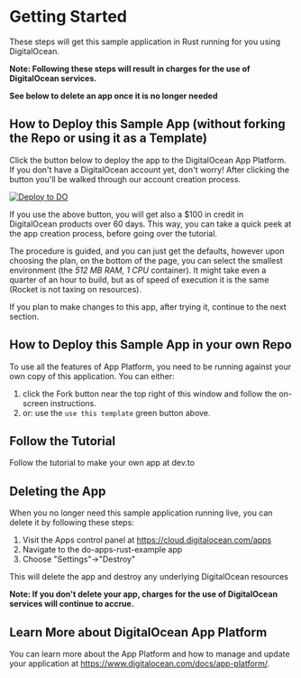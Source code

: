 # Getting Started

These steps will get this sample application in Rust running for you using DigitalOcean.

**Note: Following these steps will result in charges for the use of DigitalOcean services.**

**See below to delete an app once it is no longer needed**


## How to Deploy this Sample App (without forking the Repo or using it as a Template)

Click the button below to deploy the app to the DigitalOcean App Platform. If you don't have a DigitalOcean account yet, don't worry! After clicking the button you'll be walked through our account creation process.

 [![Deploy to DO](https://mp-assets1.sfo2.digitaloceanspaces.com/deploy-to-do/do-btn-blue-ghost.svg)](https://cloud.digitalocean.com/apps/new?repo=https://github.com/davidedelpapa/do_apps_rust_example/tree/main&refcode==8080bc0cceab)
 
If you use the above button, you will get also a $100 in credit in DigitalOcean products over 60 days.
This way, you can take a quick peek at the app creation process, before going over the tutorial.

The procedure is guided, and you can just get the defaults, however upon choosing the plan, on the bottom of the page, you can select the smallest environment (the *512 MB RAM, 1 CPU* container). It might take even a quarter of an hour to build, but as of speed of execution it is the same (Rocket is not taxing on resources).

If you plan to make changes to this app, after trying it, continue to the next section.

## How to Deploy this Sample App in your own Repo

To use all the features of App Platform, you need to be running against your own copy of this application. You can either:

1. click the Fork button near the top right of this window and follow the on-screen instructions. 
2. or: use the `use this template` green button above.

## Follow the Tutorial

Follow the tutorial to make your own app at dev.to

## Deleting the App

When you no longer need this sample application running live, you can delete it by following these steps:
1. Visit the Apps control panel at https://cloud.digitalocean.com/apps
1. Navigate to the do-apps-rust-example app
1. Choose "Settings"->"Destroy"

This will delete the app and destroy any underlying DigitalOcean resources

**Note: If you don't delete your app, charges for the use of DigitalOcean services will continue to accrue.**

## Learn More about DigitalOcean App Platform

You can learn more about the App Platform and how to manage and update your application at https://www.digitalocean.com/docs/app-platform/.
